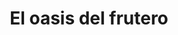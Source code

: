 ---
title: "El oasis del frutero"
url: /puerto-la-cruz/el-oasis-del-frutero/
shop: Gemüse & Obst
---